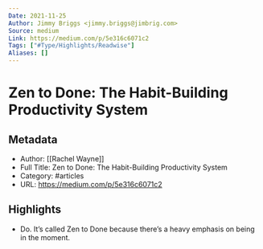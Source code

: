 ```yaml
---
Date: 2021-11-25
Author: Jimmy Briggs <jimmy.briggs@jimbrig.com>
Source: medium
Link: https://medium.com/p/5e316c6071c2
Tags: ["#Type/Highlights/Readwise"]
Aliases: []
---
```

# Zen to Done: The Habit-Building Productivity System

## Metadata
- Author: [[Rachel Wayne]]
- Full Title: Zen to Done: The Habit-Building Productivity System
- Category: #articles
- URL: https://medium.com/p/5e316c6071c2

## Highlights
- Do. It’s called Zen to Done because there’s a heavy emphasis on being in the moment.
